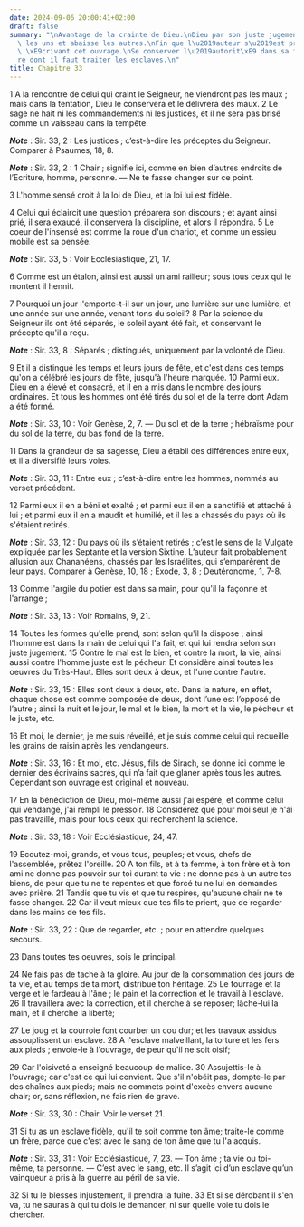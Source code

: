 ```yaml
---
date: 2024-09-06 20:00:41+02:00
draft: false
summary: "\nAvantage de la crainte de Dieu.\nDieu par son juste jugement rel\xE8ve\
  \ les uns et abaisse les autres.\nFin que l\u2019auteur s\u2019est propos\xE9e en\
  \ \xE9crivant cet ouvrage.\nSe conserver l\u2019autorit\xE9 dans sa famille.\nMani\xE8\
  re dont il faut traiter les esclaves.\n"
title: Chapitre 33
---
```





1 A la rencontre de celui qui craint le Seigneur, ne viendront pas les maux ; mais dans la tentation, Dieu le conservera et le délivrera des maux. 2 Le sage ne hait ni les commandements ni les justices, et il ne sera pas brisé comme un vaisseau dans la tempête.

***Note*** :  Sir. 33, 2 : Les justices ; c’est-à-dire les préceptes du Seigneur. Comparer à Psaumes, 18, 8.

***Note*** :  Sir. 33, 2 : 1 Chair ; signifie ici, comme en bien d’autres endroits de l’Ecriture, homme, personne. ― Ne te fasse changer sur ce point.

3 L'homme sensé croit à la loi de Dieu, et la loi lui est fidèle.


4 Celui qui éclaircit une question préparera son discours ; et ayant ainsi prié, il sera exaucé, il conservera la discipline, et alors il répondra. 5 Le coeur de l'insensé est comme la roue d'un chariot, et comme un essieu mobile est sa pensée.

***Note*** :  Sir. 33, 5 : Voir Ecclésiastique, 21, 17.

6 Comme est un étalon, ainsi est aussi un ami railleur; sous tous ceux qui le montent il hennit.


7 Pourquoi un jour l'emporte-t-il sur un jour, une lumière sur une lumière, et une année sur une année, venant tons du soleil? 8 Par la science du Seigneur ils ont été séparés, le soleil ayant été fait, et conservant le précepte qu'il a reçu.

***Note*** :  Sir. 33, 8 : Séparés ; distingués, uniquement par la volonté de Dieu.

9 Et il a distingué les temps et leurs jours de fête, et c'est dans ces temps qu'on a célébré les jours de fête, jusqu'à l'heure marquée. 10 Parmi eux. Dieu en a élevé et consacré, et il en a mis dans le nombre des jours ordinaires. Et tous les hommes ont été tirés du sol et de la terre dont Adam a été formé.

***Note*** :  Sir. 33, 10 : Voir Genèse, 2, 7. ― Du sol et de la terre ; hébraïsme pour du sol de la terre, du bas fond de la terre.

11 Dans la grandeur de sa sagesse, Dieu a établi des différences entre eux, et il a diversifié leurs voies.

***Note*** :  Sir. 33, 11 : Entre eux ; c’est-à-dire entre les hommes, nommés au verset précédent.

12 Parmi eux il en a béni et exalté ; et parmi eux il en a sanctifié et attaché à lui ; et parmi eux il en a maudit et humilié, et il les a chassés du pays où ils s'étaient retirés.

***Note*** :  Sir. 33, 12 : Du pays où ils s’étaient retirés ; c’est le sens de la Vulgate expliquée par les Septante et la version Sixtine. L’auteur fait probablement allusion aux Chananéens, chassés par les Israélites, qui s’emparèrent de leur pays. Comparer à Genèse, 10, 18 ; Exode, 3, 8 ; Deutéronome, 1, 7-8.


13 Comme l'argile du potier est dans sa main, pour qu'il la façonne et l'arrange ;

***Note*** :  Sir. 33, 13 : Voir Romains, 9, 21.

14 Toutes les formes qu'elle prend, sont selon qu'il la dispose ; ainsi l'homme est dans la main de celui qui l'a fait, et qui lui rendra selon son juste jugement. 15 Contre le mal est le bien, et contre la mort, la vie; ainsi aussi contre l'homme juste est le pécheur. Et considère ainsi toutes les oeuvres du Très-Haut. Elles sont deux à deux, et l'une contre l'autre.

***Note*** :  Sir. 33, 15 : Elles sont deux à deux, etc. Dans la nature, en effet, chaque chose est comme composée de deux, dont l’une est l’opposé de l’autre ; ainsi la nuit et le jour, le mal et le bien, la mort et la vie, le pécheur et le juste, etc.


16 Et moi, le dernier, je me suis réveillé, et je suis comme celui qui recueille les grains de raisin après les vendangeurs.

***Note*** :  Sir. 33, 16 : Et moi, etc. Jésus, fils de Sirach, se donne ici comme le dernier des écrivains sacrés, qui n’a fait que glaner après tous les autres. Cependant son ouvrage est original et nouveau.

17 En la bénédiction de Dieu, moi-même aussi j'ai espéré, et comme celui qui vendange, j'ai rempli le pressoir. 18 Considérez que pour moi seul je n'ai pas travaillé, mais pour tous ceux qui recherchent la science.

***Note*** :  Sir. 33, 18 : Voir Ecclésiastique, 24, 47.


19 Ecoutez-moi, grands, et vous tous, peuples; et vous, chefs de l'assemblée, prêtez l'oreille. 20 A ton fils, et à ta femme, à ton frère et à ton ami ne donne pas pouvoir sur toi durant ta vie : ne donne pas à un autre tes biens, de peur que tu ne te repentes et que forcé tu ne lui en demandes avec prière. 21 Tandis que tu vis et que tu respires, qu'aucune chair ne te fasse changer. 22 Car il veut mieux que tes fils te prient, que de regarder dans les mains de tes fils.

***Note*** :  Sir. 33, 22 : Que de regarder, etc. ; pour en attendre quelques secours.

23 Dans toutes tes oeuvres, sois le principal.


24 Ne fais pas de tache à ta gloire. Au jour de la consommation des jours de ta vie, et au temps de ta mort, distribue ton héritage. 25 Le fourrage et la verge et le fardeau à l'âne ; le pain et la correction et le travail à l'esclave. 26 Il travaillera avec la correction, et il cherche à se reposer; lâche-lui la main, et il cherche la liberté;


27 Le joug et la courroie font courber un cou dur; et les travaux assidus assouplissent un esclave. 28 A l'esclave malveillant, la torture et les fers aux pieds ; envoie-le à l'ouvrage, de peur qu'il ne soit oisif;


29 Car l'oisiveté a enseigné beaucoup de malice. 30 Assujettis-le à l'ouvrage; car c'est ce qui lui convient. Que s'il n'obéit pas, dompte-le par des chaînes aux pieds; mais ne commets point d'excès envers aucune chair; or, sans réflexion, ne fais rien de grave.

***Note*** :  Sir. 33, 30 : Chair. Voir le verset 21.

31 Si tu as un esclave fidèle, qu'il te soit comme ton âme; traite-le comme un frère, parce que c'est avec le sang de ton âme que tu l'a acquis.

***Note*** :  Sir. 33, 31 : Voir Ecclésiastique, 7, 23. ― Ton âme ; ta vie ou toi-même, ta personne. ― C’est avec le sang, etc. Il s’agit ici d’un esclave qu’un vainqueur a pris à la guerre au péril de sa vie.

32 Si tu le blesses injustement, il prendra la fuite. 33 Et si se dérobant il s'en va, tu ne sauras à qui tu dois le demander, ni sur quelle voie tu dois le chercher.

